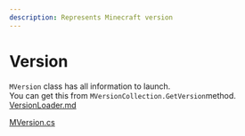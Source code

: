 ```yaml
---
description: Represents Minecraft version
---
```


# Version

`MVersion` class has all information to launch.\
You can get this from `MVersionCollection.GetVersion`method. [VersionLoader.md](VersionLoader.md "mention")

[MVersion.cs](https://github.com/CmlLib/CmlLib.Core/blob/master/CmlLib/Core/Version/MVersion.cs)
